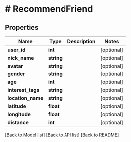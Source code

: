 # # RecommendFriend

## Properties

Name | Type | Description | Notes
------------ | ------------- | ------------- | -------------
**user_id** | **int** |  | [optional]
**nick_name** | **string** |  | [optional]
**avatar** | **string** |  | [optional]
**gender** | **string** |  | [optional]
**age** | **int** |  | [optional]
**interest_tags** | **string** |  | [optional]
**location_name** | **string** |  | [optional]
**latitude** | **float** |  | [optional]
**longitude** | **float** |  | [optional]
**distance** | **int** |  | [optional]

[[Back to Model list]](../../README.md#models) [[Back to API list]](../../README.md#endpoints) [[Back to README]](../../README.md)
